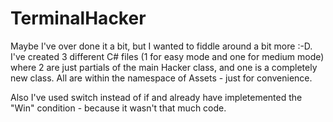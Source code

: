 # TerminalHacker

Maybe I've over done it a bit, but I wanted to fiddle around a bit more :-D.
I've created 3 different C# files (1 for easy mode and one for medium mode) where 2 are just partials of the main Hacker class, and one is a completely new class.
All are within the namespace of Assets - just for convenience.

Also I've used switch instead of if and already have impletemented the "Win" condition - because it wasn't that much code.